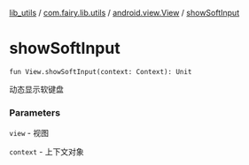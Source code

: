 [lib_utils](../../index.md) / [com.fairy.lib.utils](../index.md) / [android.view.View](index.md) / [showSoftInput](./show-soft-input.md)

# showSoftInput

`fun View.showSoftInput(context: Context): Unit`

动态显示软键盘

### Parameters

`view` - 视图

`context` - 上下文对象